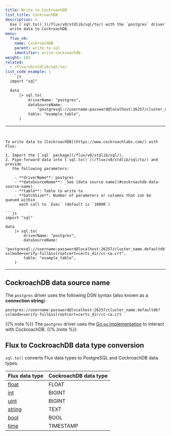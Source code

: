 ```yaml
---
title: Write to CockroachDB
list_title: CockroachDB
description: >
  Use [`sql.to()`](/flux/v0/stdlib/sql/to/) with the `postgres` driver to
  write data to CockroachDB.
menu:
  flux_v0:
    name: CockroachDB
    parent: write-to-sql
    identifier: write-cockroachdb
weight: 101
related:
  - /flux/v0/stdlib/sql/to/
list_code_example: |
  ```js
  import "sql"

  data
      |> sql.to(
          driverName: "postgres",
          dataSourceName:
              "postgresql://username:password@localhost:26257/cluster_name.defaultdb?sslmode=verify-full&sslrootcert=certs_dir/cc-ca.crt",
          table: "example_table",
      )
  ```
---
```


To write data to [CockroachDB](https://www.cockroachlabs.com/) with Flux:

1. Import the [`sql` package](/flux/v0/stdlib/sql/).
2. Pipe-forward data into [`sql.to()`](/flux/v0/stdlib/sql/to/) and provide
   the following parameters:

    - **driverName**: postgres
    - **dataSourceName**: _See [data source name](#cockroachdb-data-source-name)_
    - **table**: Table to write to
    - **batchSize**: Number of parameters or columns that can be queued within
      each call to `Exec` (default is `10000`)

```js
import "sql"

data
    |> sql.to(
        driverName: "postgres",
        dataSourceName:
            "postgresql://username:password@localhost:26257/cluster_name.defaultdb?sslmode=verify-full&sslrootcert=certs_dir/cc-ca.crt",
        table: "example_table",
    )
```

---

## CockroachDB data source name
The `postgres` driver uses the following DSN syntax (also known as a **connection string**):

```
postgres://username:password@localhost:26257/cluster_name.defaultdb?sslmode=verify-full&sslrootcert=certs_dir/cc-ca.crt
```

{{% note %}}
The `postgres` driver uses the [Go `pq` implementation](https://www.cockroachlabs.com/docs/stable/build-a-go-app-with-cockroachdb-pq)
to interact with CockroachDB.
{{% /note %}}

## Flux to CockroachDB data type conversion
`sql.to()` converts Flux data types to PostgreSQL and CockroachDB data types.

| Flux data type                                | CockroachDB data type |
| :-------------------------------------------- | :-------------------- |
| [float](/flux/v0/data-types/basic/float/)   | FLOAT                 |
| [int](/flux/v0/data-types/basic/int/)       | BIGINT                |
| [uint](/flux/v0/data-types/basic/uint/)     | BIGINT                |
| [string](/flux/v0/data-types/basic/string/) | TEXT                  |
| [bool](/flux/v0/data-types/basic/bool/)     | BOOL                  |
| [time](/flux/v0/data-types/basic/time/)     | TIMESTAMP             |
